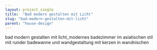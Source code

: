 ```yaml
---
layout: project_single
title:  "Bad modern gestalten mit Licht"
slug: "bad-modern-gestalten-mit-licht"
parent: "house-design"
---
```

bad modern gestalten mit licht_modernes badezimmer im asiatischen stil mit runder badewanne und wandgestaltung mit kerzen in wandnischen
